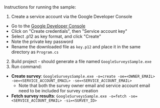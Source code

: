 Instructions for running the sample:

1. Create a service account via the Google Developer Console
  - Go to the [Google Developer Console](https://console.developers.google.com/apis/credentials)
  - Click on "Create credentials", then "Service account key"
  - Select .p12 as key format, and click "Create"
  - Note the private key password
  - Rename the downloaded file as `key.p12` and place it in the same directory
    as `Program.cs`
2. Build project - should generate a file named `GoogleSurveysSample.exe`
3. Run command:
  - **Create survey**: `GoogleSurveysSample.exe -o=create
    -oe=<OWNER_EMAIL>
    -oe=<SERVICE_ACCOUNT_EMAIL>
    -se=<SERVICE_ACCOUNT_EMAIL>`
    - Note that both the survey owner email and service account email need to be
      included for survey creation
  - **Fetch survey results**: `GoogleSurveysSample.exe -o=fetch
    -se=<SERVICE_ACCOUNT_EMAIL>
    -si=<SURVEY_ID>`
